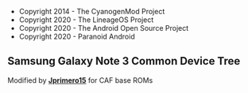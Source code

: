 * Copyright 2014 - The CyanogenMod Project
* Copyright 2020 - The LineageOS Project
* Copyright 2020 - The Android Open Source Project
* Copyright 2020 - Paranoid Android


Samsung Galaxy Note 3 Common Device Tree 
----------------------------------------


Modified by  **[Jprimero15](http://github.com/jprimero15/ "Jprimero15")** for CAF base ROMs
